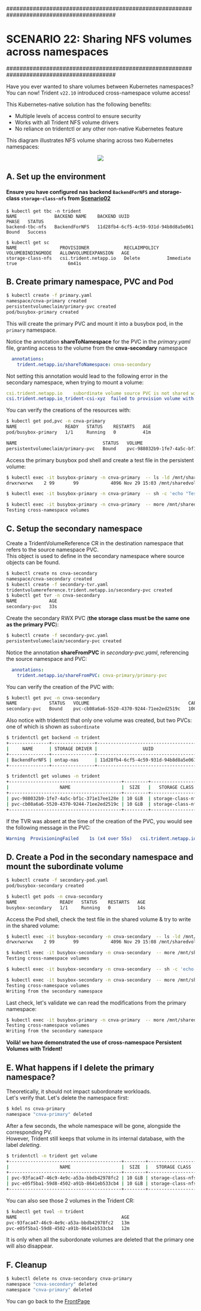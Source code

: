 #########################################################################################
# SCENARIO 22: Sharing NFS volumes across namespaces
#########################################################################################

Have you ever wanted to share volumes between Kubernetes namespaces? You can now! Trident `v22.10` introduced cross-namespace volume access!  

This Kubernetes-native solution has the following benefits:
- Multiple levels of access control to ensure security
- Works with all Trident NFS volume drivers
- No reliance on tridentctl or any other non-native Kubernetes feature

This diagram illustrates NFS volume sharing across two Kubernetes namespaces:
<p align="center"><img src="../Images/scenario22_CNVA_HLD.png"></p>

## A. Set up the environment

#### Ensure you have configured nas backend `BackendForNFS` and storage-class `storage-class-nfs` from [Scenario02](../../Scenario02)  
```
$ kubectl get tbc -n trident
NAME              BACKEND NAME    BACKEND UUID                           PHASE   STATUS
backend-tbc-nfs   BackendForNFS   11d28fb4-6cf5-4c59-931d-94b8d8a5e061   Bound   Success

$ kubectl get sc
NAME                PROVISIONER             RECLAIMPOLICY   VOLUMEBINDINGMODE   ALLOWVOLUMEEXPANSION   AGE
storage-class-nfs   csi.trident.netapp.io   Delete          Immediate           true                   6m41s
```

## B. Create primary namespace, PVC and Pod
```bash
$ kubectl create -f primary.yaml
namespace/cnva-primary created
persistentvolumeclaim/primary-pvc created
pod/busybox-primary created
```
This will create the primary PVC and mount it into a busybox pod, in the `primary` namespace.

Notice the annotation **shareToNamespace** for the PVC in the _primary.yaml_ file, granting access to the volume from the **cnva-secondary** namespace
```yaml
  annotations:
    trident.netapp.io/shareToNamespace: cnva-secondary
```

Not setting this annotation would lead to the following error in the secondary namespace, when trying to mount a volume:
```yaml
csi.trident.netapp.io    subordinate volume source PVC is not shared with namespace cnva-secondary
csi.trident.netapp.io_trident-csi-xyz  failed to provision volume with StorageClass "storage-class-nfs": rpc error: code = Unknown desc = subordinate volume source PVC is not shared with namespace cnva-secondary
```

You can verify the creations of the resources with:  
```bash
$ kubectl get pod,pvc -n cnva-primary
NAME                  READY   STATUS    RESTARTS   AGE
pod/busybox-primary   1/1     Running   0          41m

NAME                                STATUS   VOLUME                                     CAPACITY   ACCESS MODES   STORAGECLASS        AGE
persistentvolumeclaim/primary-pvc   Bound    pvc-988032b9-1fe7-4a5c-bf1c-371e17ee128e   10Gi      RWX            storage-class-nfs   47m
```

Access the primary busybox pod shell and create a test file in the persistent volume:  
```bash
$ kubectl exec -it busybox-primary -n cnva-primary  -- ls -ld /mnt/sharedvolume
drwxrwxrwx    2 99       99            4096 Nov 29 15:03 /mnt/sharedvolume

$ kubectl exec -it busybox-primary -n cnva-primary  -- sh -c 'echo "Testing cross-namespace volumes" > /mnt/sharedvolume/testfile.txt'

$ kubectl exec -it busybox-primary -n cnva-primary  -- more /mnt/sharedvolume/testfile.txt
Testing cross-namespace volumes
```

## C. Setup the secondary namespace

Create a TridentVolumeReference CR in the destination namespace that refers to the source namespace PVC.  
This object is used to define in the secondary namespace where source objects can be found.  
```bash
$ kubectl create ns cnva-secondary
namespace/cnva-secondary created
$ kubectl create -f secondary-tvr.yaml
tridentvolumereference.trident.netapp.io/secondary-pvc created
$ kubectl get tvr -n cnva-secondary
NAME            AGE
secondary-pvc   33s
```

Create the secondary RWX PVC (**the storage class must be the same one as the primary PVC**):  
```bash
$ kubectl create -f secondary-pvc.yaml
persistentvolumeclaim/secondary-pvc created
```

Notice the annotation **shareFromPVC** in _secondary-pvc.yaml_, referencing the source namespace and PVC:
```yaml
  annotations:
    trident.netapp.io/shareFromPVC: cnva-primary/primary-pvc
```
You can verify the creation of the PVC with:  
```bash
$ kubectl get pvc -n cnva-secondary
NAME            STATUS   VOLUME                                     CAPACITY   ACCESS MODES   STORAGECLASS        AGE
secondary-pvc   Bound    pvc-cb08a6a6-5520-4370-9244-71ee2ed2519c   10Gi       RWX            storage-class-nfs   5s
```

Also notice with tridentctl that only one volume was created, but two PVCs: one of which is shown as `subordinate`
```bash
$ tridentctl get backend -n trident
+---------------+----------------+--------------------------------------+--------+------------+---------+
|     NAME      | STORAGE DRIVER |                 UUID                 | STATE  | USER-STATE | VOLUMES |
+---------------+----------------+--------------------------------------+--------+------------+---------+
| BackendForNFS | ontap-nas      | 11d28fb4-6cf5-4c59-931d-94b8d8a5e061 | online | normal     |       1 |
+---------------+----------------+--------------------------------------+--------+------------+---------+

$ tridentctl get volumes -n trident
+------------------------------------------+---------+-------------------+----------+--------------------------------------+-------------+---------+
|                   NAME                   |  SIZE   |   STORAGE CLASS   | PROTOCOL |             BACKEND UUID             |    STATE    | MANAGED |
+------------------------------------------+---------+-------------------+----------+--------------------------------------+-------------+---------+
| pvc-988032b9-1fe7-4a5c-bf1c-371e17ee128e | 10 GiB  | storage-class-nfs | file     | 11d28fb4-6cf5-4c59-931d-94b8d8a5e061 | online      | true    |
| pvc-cb08a6a6-5520-4370-9244-71ee2ed2519c | 10 GiB  | storage-class-nfs | file     | 11d28fb4-6cf5-4c59-931d-94b8d8a5e061 | subordinate | true    |
+------------------------------------------+---------+-------------------+----------+--------------------------------------+-------------+---------+
```

If the TVR was absent at the time of the creation of the PVC, you would see the following message in the PVC:
```yaml
Warning  ProvisioningFailed    1s (x4 over 55s)   csi.trident.netapp.io_trident-csi-xyz  failed to provision volume with StorageClass "storage-class-nfs": rpc error: code = Unknown desc = volume reference secondary_primary/primary-pvc not found in cache
```


## D. Create a Pod in the secondary namespace and mount the subordinate volume

```bash
$ kubectl create -f secondary-pod.yaml
pod/busybox-secondary created

$ kubectl get pods -n cnva-secondary
NAME                READY   STATUS    RESTARTS   AGE
busybox-secondary   1/1     Running   0          14s
```

Access the Pod shell, check the test file in the shared volume & try to write in the shared volume:
```bash
$ kubectl exec -it busybox-secondary -n cnva-secondary  -- ls -ld /mnt/sharedvolume
drwxrwxrwx    2 99       99            4096 Nov 29 15:08 /mnt/sharedvolume

$ kubectl exec -it busybox-secondary -n cnva-secondary  -- more /mnt/sharedvolume/testfile.txt
Testing cross-namespace volumes

$ kubectl exec -it busybox-secondary -n cnva-secondary  -- sh -c 'echo "Writing from the secondary namespace" >> /mnt/sharedvolume/testfile.txt'

$ kubectl exec -it busybox-secondary -n cnva-secondary  -- more /mnt/sharedvolume/testfile.txt
Testing cross-namespace volumes
Writing from the secondary namespace
```
Last check, let's validate we can read the modifications from the primary namespace:  
```bash
$ kubectl exec -it busybox-primary -n cnva-primary  -- more /mnt/sharedvolume/testfile.txt
Testing cross-namespace volumes
Writing from the secondary namespace
```

**Voilà! we have demonstrated the use of cross-namespace Persistent Volumes with Trident!**

## E. What happens if I delete the primary namespace?

Theoretically, it should not impact subordonate workloads.  
Let's verify that. Let's delete the namespace first:  
```bash
$ kdel ns cnva-primary
namespace "cnva-primary" deleted
```
After a few seconds, the whole namespace will be gone, alongside the corresponding PV.  
However, Trident still keeps that volume in its internal database, with the label _deleting_.  
```bash
$ tridentctl -n trident get volume
+------------------------------------------+--------+-------------------+----------+--------------------------------------+-------------+---------+
|                   NAME                   |  SIZE  |   STORAGE CLASS   | PROTOCOL |             BACKEND UUID             |    STATE    | MANAGED |
+------------------------------------------+--------+-------------------+----------+--------------------------------------+-------------+---------+
| pvc-93faca47-46c9-4e9c-a53a-bbdb42978fc2 | 10 GiB | storage-class-nfs | file     | 11d28fb4-6cf5-4c59-931d-94b8d8a5e061 | deleting    | true    |
| pvc-e05f5ba1-59d8-4502-a91b-8641eb533cb4 | 10 GiB | storage-class-nfs | file     | 11d28fb4-6cf5-4c59-931d-94b8d8a5e061 | subordinate | true    |
+------------------------------------------+--------+-------------------+----------+--------------------------------------+-------------+---------+
```
You can also see those 2 volumes in the Trident CR:  
```bash
$ kubectl get tvol -n trident
NAME                                       AGE
pvc-93faca47-46c9-4e9c-a53a-bbdb42978fc2   13m
pvc-e05f5ba1-59d8-4502-a91b-8641eb533cb4   12m
```
It is only when all the subordonate volumes are deleted that the primary one will also disappear.  

## F. Cleanup

```bash
$ kubectl delete ns cnva-secondary cnva-primary
namespace "cnva-secondary" deleted
namespace "cnva-primary" deleted
```

You can go back to the [FrontPage](https://github.com/YvosOnTheHub/LabNetApp)